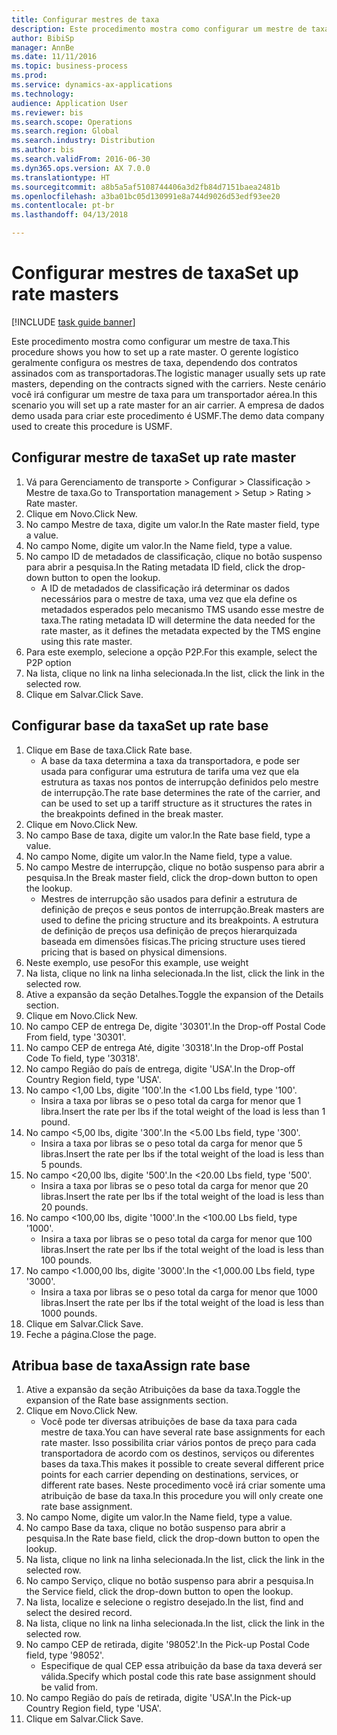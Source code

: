 ```yaml
--- 
title: Configurar mestres de taxa
description: Este procedimento mostra como configurar um mestre de taxa.
author: BibiSp
manager: AnnBe
ms.date: 11/11/2016
ms.topic: business-process
ms.prod: 
ms.service: dynamics-ax-applications
ms.technology: 
audience: Application User
ms.reviewer: bis
ms.search.scope: Operations
ms.search.region: Global
ms.search.industry: Distribution
ms.author: bis
ms.search.validFrom: 2016-06-30
ms.dyn365.ops.version: AX 7.0.0
ms.translationtype: HT
ms.sourcegitcommit: a8b5a5af5108744406a3d2fb84d7151baea2481b
ms.openlocfilehash: a3ba01bc05d130991e8a744d9026d53edf93ee20
ms.contentlocale: pt-br
ms.lasthandoff: 04/13/2018

---
```

# <a name="set-up-rate-masters"></a><span data-ttu-id="1c06c-103">Configurar mestres de taxa</span><span class="sxs-lookup"><span data-stu-id="1c06c-103">Set up rate masters</span></span>

[!INCLUDE [task guide banner](../../includes/task-guide-banner.md)]

<span data-ttu-id="1c06c-104">Este procedimento mostra como configurar um mestre de taxa.</span><span class="sxs-lookup"><span data-stu-id="1c06c-104">This procedure shows you how to set up a rate master.</span></span> <span data-ttu-id="1c06c-105">O gerente logístico geralmente configura os mestres de taxa, dependendo dos contratos assinados com as transportadoras.</span><span class="sxs-lookup"><span data-stu-id="1c06c-105">The logistic manager usually sets up rate masters, depending on the contracts signed with the carriers.</span></span> <span data-ttu-id="1c06c-106">Neste cenário você irá configurar um mestre de taxa para um transportador aérea.</span><span class="sxs-lookup"><span data-stu-id="1c06c-106">In this scenario you will set up a rate master for an air carrier.</span></span> <span data-ttu-id="1c06c-107">A empresa de dados demo usada para criar este procedimento é USMF.</span><span class="sxs-lookup"><span data-stu-id="1c06c-107">The demo data company used to create this procedure is USMF.</span></span>


## <a name="set-up-rate-master"></a><span data-ttu-id="1c06c-108">Configurar mestre de taxa</span><span class="sxs-lookup"><span data-stu-id="1c06c-108">Set up rate master</span></span>
1. <span data-ttu-id="1c06c-109">Vá para Gerenciamento de transporte > Configurar > Classificação > Mestre de taxa.</span><span class="sxs-lookup"><span data-stu-id="1c06c-109">Go to Transportation management > Setup > Rating > Rate master.</span></span>
2. <span data-ttu-id="1c06c-110">Clique em Novo.</span><span class="sxs-lookup"><span data-stu-id="1c06c-110">Click New.</span></span>
3. <span data-ttu-id="1c06c-111">No campo Mestre de taxa, digite um valor.</span><span class="sxs-lookup"><span data-stu-id="1c06c-111">In the Rate master field, type a value.</span></span>
4. <span data-ttu-id="1c06c-112">No campo Nome, digite um valor.</span><span class="sxs-lookup"><span data-stu-id="1c06c-112">In the Name field, type a value.</span></span>
5. <span data-ttu-id="1c06c-113">No campo ID de metadados de classificação, clique no botão suspenso para abrir a pesquisa.</span><span class="sxs-lookup"><span data-stu-id="1c06c-113">In the Rating metadata ID field, click the drop-down button to open the lookup.</span></span>
    * <span data-ttu-id="1c06c-114">A ID de metadados de classificação irá determinar os dados necessários para o mestre de taxa, uma vez que ela define os metadados esperados pelo mecanismo TMS usando esse mestre de taxa.</span><span class="sxs-lookup"><span data-stu-id="1c06c-114">The rating metadata ID will determine the data needed for the rate master, as it defines the metadata expected by the TMS engine using this rate master.</span></span>  
6. <span data-ttu-id="1c06c-115">Para este exemplo, selecione a opção P2P.</span><span class="sxs-lookup"><span data-stu-id="1c06c-115">For this example, select the P2P option</span></span>
7. <span data-ttu-id="1c06c-116">Na lista, clique no link na linha selecionada.</span><span class="sxs-lookup"><span data-stu-id="1c06c-116">In the list, click the link in the selected row.</span></span>
8. <span data-ttu-id="1c06c-117">Clique em Salvar.</span><span class="sxs-lookup"><span data-stu-id="1c06c-117">Click Save.</span></span>

## <a name="set-up-rate-base"></a><span data-ttu-id="1c06c-118">Configurar base da taxa</span><span class="sxs-lookup"><span data-stu-id="1c06c-118">Set up rate base</span></span>
1. <span data-ttu-id="1c06c-119">Clique em Base de taxa.</span><span class="sxs-lookup"><span data-stu-id="1c06c-119">Click Rate base.</span></span>
    * <span data-ttu-id="1c06c-120">A base da taxa determina a taxa da transportadora, e pode ser usada para configurar uma estrutura de tarifa uma vez que ela estrutura as taxas nos pontos de interrupção definidos pelo mestre de interrupção.</span><span class="sxs-lookup"><span data-stu-id="1c06c-120">The rate base determines the rate of the carrier, and can be used to set up a tariff structure as it structures the rates in the breakpoints defined in the break master.</span></span>  
2. <span data-ttu-id="1c06c-121">Clique em Novo.</span><span class="sxs-lookup"><span data-stu-id="1c06c-121">Click New.</span></span>
3. <span data-ttu-id="1c06c-122">No campo Base de taxa, digite um valor.</span><span class="sxs-lookup"><span data-stu-id="1c06c-122">In the Rate base field, type a value.</span></span>
4. <span data-ttu-id="1c06c-123">No campo Nome, digite um valor.</span><span class="sxs-lookup"><span data-stu-id="1c06c-123">In the Name field, type a value.</span></span>
5. <span data-ttu-id="1c06c-124">No campo Mestre de interrupção, clique no botão suspenso para abrir a pesquisa.</span><span class="sxs-lookup"><span data-stu-id="1c06c-124">In the Break master field, click the drop-down button to open the lookup.</span></span>
    * <span data-ttu-id="1c06c-125">Mestres de interrupção são usados para definir a estrutura de definição de preços e seus pontos de interrupção.</span><span class="sxs-lookup"><span data-stu-id="1c06c-125">Break masters are used to define the pricing structure and its breakpoints.</span></span> <span data-ttu-id="1c06c-126">A estrutura de definição de preços usa definição de preços hierarquizada baseada em dimensões físicas.</span><span class="sxs-lookup"><span data-stu-id="1c06c-126">The pricing structure uses tiered pricing that is based on physical dimensions.</span></span>  
6. <span data-ttu-id="1c06c-127">Neste exemplo, use peso</span><span class="sxs-lookup"><span data-stu-id="1c06c-127">For this example, use weight</span></span>
7. <span data-ttu-id="1c06c-128">Na lista, clique no link na linha selecionada.</span><span class="sxs-lookup"><span data-stu-id="1c06c-128">In the list, click the link in the selected row.</span></span>
8. <span data-ttu-id="1c06c-129">Ative a expansão da seção Detalhes.</span><span class="sxs-lookup"><span data-stu-id="1c06c-129">Toggle the expansion of the Details section.</span></span>
9. <span data-ttu-id="1c06c-130">Clique em Novo.</span><span class="sxs-lookup"><span data-stu-id="1c06c-130">Click New.</span></span>
10. <span data-ttu-id="1c06c-131">No campo CEP de entrega De, digite '30301'.</span><span class="sxs-lookup"><span data-stu-id="1c06c-131">In the Drop-off Postal Code From field, type '30301'.</span></span>
11. <span data-ttu-id="1c06c-132">No campo CEP de entrega Até, digite '30318'.</span><span class="sxs-lookup"><span data-stu-id="1c06c-132">In the Drop-off Postal Code To field, type '30318'.</span></span>
12. <span data-ttu-id="1c06c-133">No campo Região do país de entrega, digite 'USA'.</span><span class="sxs-lookup"><span data-stu-id="1c06c-133">In the Drop-off Country Region field, type 'USA'.</span></span>
13. <span data-ttu-id="1c06c-134">No campo <1,00 Lbs, digite '100'.</span><span class="sxs-lookup"><span data-stu-id="1c06c-134">In the <1.00 Lbs field, type '100'.</span></span>
    * <span data-ttu-id="1c06c-135">Insira a taxa por libras se o peso total da carga for menor que 1 libra.</span><span class="sxs-lookup"><span data-stu-id="1c06c-135">Insert the rate per lbs if the total weight of the load is less than 1 pound.</span></span>  
14. <span data-ttu-id="1c06c-136">No campo <5,00 lbs, digite '300'.</span><span class="sxs-lookup"><span data-stu-id="1c06c-136">In the <5.00 Lbs field, type '300'.</span></span>
    * <span data-ttu-id="1c06c-137">Insira a taxa por libras se o peso total da carga for menor que 5 libras.</span><span class="sxs-lookup"><span data-stu-id="1c06c-137">Insert the rate per lbs if the total weight of the load is less than 5 pounds.</span></span>  
15. <span data-ttu-id="1c06c-138">No campo <20,00 lbs, digite '500'.</span><span class="sxs-lookup"><span data-stu-id="1c06c-138">In the <20.00 Lbs field, type '500'.</span></span>
    * <span data-ttu-id="1c06c-139">Insira a taxa por libras se o peso total da carga for menor que 20 libras.</span><span class="sxs-lookup"><span data-stu-id="1c06c-139">Insert the rate per lbs if the total weight of the load is less than 20 pounds.</span></span>  
16. <span data-ttu-id="1c06c-140">No campo <100,00 lbs, digite '1000'.</span><span class="sxs-lookup"><span data-stu-id="1c06c-140">In the <100.00 Lbs field, type '1000'.</span></span>
    * <span data-ttu-id="1c06c-141">Insira a taxa por libras se o peso total da carga for menor que 100 libras.</span><span class="sxs-lookup"><span data-stu-id="1c06c-141">Insert the rate per lbs if the total weight of the load is less than 100 pounds.</span></span>  
17. <span data-ttu-id="1c06c-142">No campo <1.000,00 lbs, digite '3000'.</span><span class="sxs-lookup"><span data-stu-id="1c06c-142">In the <1,000.00 Lbs field, type '3000'.</span></span>
    * <span data-ttu-id="1c06c-143">Insira a taxa por libras se o peso total da carga for menor que 1000 libras.</span><span class="sxs-lookup"><span data-stu-id="1c06c-143">Insert the rate per lbs if the total weight of the load is less than 1000 pounds.</span></span>  
18. <span data-ttu-id="1c06c-144">Clique em Salvar.</span><span class="sxs-lookup"><span data-stu-id="1c06c-144">Click Save.</span></span>
19. <span data-ttu-id="1c06c-145">Feche a página.</span><span class="sxs-lookup"><span data-stu-id="1c06c-145">Close the page.</span></span>

## <a name="assign-rate-base"></a><span data-ttu-id="1c06c-146">Atribua base de taxa</span><span class="sxs-lookup"><span data-stu-id="1c06c-146">Assign rate base</span></span>
1. <span data-ttu-id="1c06c-147">Ative a expansão da seção Atribuições da base da taxa.</span><span class="sxs-lookup"><span data-stu-id="1c06c-147">Toggle the expansion of the Rate base assignments section.</span></span>
2. <span data-ttu-id="1c06c-148">Clique em Novo.</span><span class="sxs-lookup"><span data-stu-id="1c06c-148">Click New.</span></span>
    * <span data-ttu-id="1c06c-149">Você pode ter diversas atribuições de base da taxa para cada mestre de taxa.</span><span class="sxs-lookup"><span data-stu-id="1c06c-149">You can have several rate base assignments for each rate master.</span></span> <span data-ttu-id="1c06c-150">Isso possibilita criar vários pontos de preço para cada transportadora de acordo com os destinos, serviços ou diferentes bases da taxa.</span><span class="sxs-lookup"><span data-stu-id="1c06c-150">This makes it possible to create several different price points for each carrier depending on destinations, services, or different rate bases.</span></span> <span data-ttu-id="1c06c-151">Neste procedimento você irá criar somente uma atribuição de base da taxa.</span><span class="sxs-lookup"><span data-stu-id="1c06c-151">In this procedure you will only create one rate base assignment.</span></span>  
3. <span data-ttu-id="1c06c-152">No campo Nome, digite um valor.</span><span class="sxs-lookup"><span data-stu-id="1c06c-152">In the Name field, type a value.</span></span>
4. <span data-ttu-id="1c06c-153">No campo Base da taxa, clique no botão suspenso para abrir a pesquisa.</span><span class="sxs-lookup"><span data-stu-id="1c06c-153">In the Rate base field, click the drop-down button to open the lookup.</span></span>
5. <span data-ttu-id="1c06c-154">Na lista, clique no link na linha selecionada.</span><span class="sxs-lookup"><span data-stu-id="1c06c-154">In the list, click the link in the selected row.</span></span>
6. <span data-ttu-id="1c06c-155">No campo Serviço, clique no botão suspenso para abrir a pesquisa.</span><span class="sxs-lookup"><span data-stu-id="1c06c-155">In the Service field, click the drop-down button to open the lookup.</span></span>
7. <span data-ttu-id="1c06c-156">Na lista, localize e selecione o registro desejado.</span><span class="sxs-lookup"><span data-stu-id="1c06c-156">In the list, find and select the desired record.</span></span>
8. <span data-ttu-id="1c06c-157">Na lista, clique no link na linha selecionada.</span><span class="sxs-lookup"><span data-stu-id="1c06c-157">In the list, click the link in the selected row.</span></span>
9. <span data-ttu-id="1c06c-158">No campo CEP de retirada, digite '98052'.</span><span class="sxs-lookup"><span data-stu-id="1c06c-158">In the Pick-up Postal Code field, type '98052'.</span></span>
    * <span data-ttu-id="1c06c-159">Especifique de qual CEP essa atribuição da base da taxa deverá ser válida.</span><span class="sxs-lookup"><span data-stu-id="1c06c-159">Specify which postal code this rate base assignment should be valid from.</span></span>    
10. <span data-ttu-id="1c06c-160">No campo Região do país de retirada, digite 'USA'.</span><span class="sxs-lookup"><span data-stu-id="1c06c-160">In the Pick-up Country Region field, type 'USA'.</span></span>
11. <span data-ttu-id="1c06c-161">Clique em Salvar.</span><span class="sxs-lookup"><span data-stu-id="1c06c-161">Click Save.</span></span>


